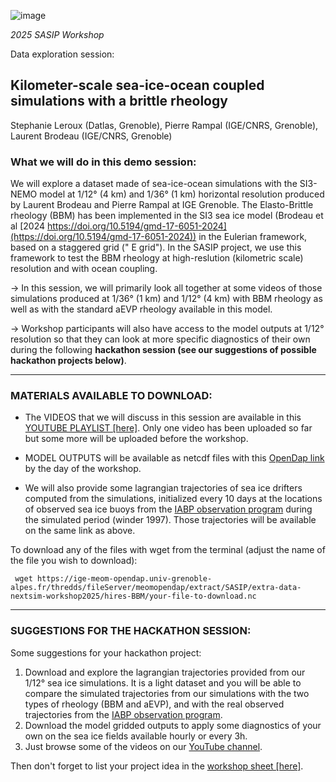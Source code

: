 ![image](snapshot36BBM.png)

_2025 SASIP Workshop_

Data exploration session:

## Kilometer-scale sea-ice-ocean coupled simulations with a brittle rheology
Stephanie Leroux (Datlas, Grenoble), Pierre Rampal (IGE/CNRS, Grenoble), Laurent Brodeau (IGE/CNRS, Grenoble)

### What we will do in this demo session:
We will explore a dataset made of  sea-ice-ocean  simulations with the SI3-NEMO model at 1/12° (4 km) and 1/36° (1 km) horizontal  resolution  produced by Laurent Brodeau and Pierre Rampal at IGE Grenoble. The Elasto-Brittle rheology (BBM) has been implemented in the SI3 sea ice model (Brodeau et al [2024 https://doi.org/10.5194/gmd-17-6051-2024](https://doi.org/10.5194/gmd-17-6051-2024)) in the Eulerian framework, based on a staggered grid (" E grid"). In the  SASIP project, we use this framework to test the BBM rheology at high-reslution (kilometric scale) resolution and with ocean coupling.

-> In this session, we will primarily look all together at some videos of those simulations produced at 1/36° (1 km) and 1/12° (4 km) with BBM rheology as well as with the standard aEVP rheology available in this model. 

-> Workshop participants will also have access to the model outputs at 1/12° resolution so that they can  look at more specific diagnostics of their own during the following __hackathon session (see our suggestions of possible hackathon projects below)__.

---
### MATERIALS AVAILABLE TO DOWNLOAD:
* The VIDEOS that we will discuss in this session are available in this [YOUTUBE PLAYLIST [here]](https://www.youtube.com/playlist?list=PLvzG0ke9xnX6fLPuoiMdLpQa0SM7Mvujb). Only one video has been  uploaded so far but some more will be uploaded before the workshop.

* MODEL OUTPUTS will be available as netcdf files with this [OpenDap link](https://ige-meom-opendap.univ-grenoble-alpes.fr/thredds/catalog/meomopendap/extract/SASIP/extra-data-nextsim-workshop2025/hires-BBM/catalog.html) by the day of the workshop.
* We will also provide some lagrangian trajectories of sea ice drifters computed from the simulations,  initialized every 10 days at the locations of observed sea ice buoys from the [IABP observation program](https://iabp.apl.uw.edu/) during the simulated period (winder 1997). Those trajectories will be available on the same link as above.

To download any of the files with wget from the terminal (adjust the name of the file you wish to download):
```
 wget https://ige-meom-opendap.univ-grenoble-alpes.fr/thredds/fileServer/meomopendap/extract/SASIP/extra-data-nextsim-workshop2025/hires-BBM/your-file-to-download.nc
```

---
### SUGGESTIONS FOR THE HACKATHON SESSION:
Some suggestions for your hackathon project:
1. Download and explore the lagrangian trajectories provided from our 1/12° sea ice simulations. It is a light dataset and you will be able to compare the simulated trajectories from our simulations with the two types of rheology (BBM and aEVP), and with the real observed trajectories from the [IABP observation program](https://iabp.apl.uw.edu/).
2. Download the model gridded outputs to apply some diagnostics of your own on the sea ice fields available hourly or every 3h.
3. Just browse some of the videos on our [YouTube channel](https://www.youtube.com/playlist?list=PLvzG0ke9xnX6fLPuoiMdLpQa0SM7Mvujb).

Then don't forget to list your project idea in the [workshop sheet [here]](https://docs.google.com/spreadsheets/d/1OgvTLPxvWeuxptNd_5-aiuCvT09M2M-Gbqnf7QnHIq0/edit?usp=sharing).
